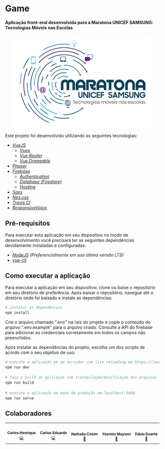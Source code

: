 # Game

#### Aplicação front-end desenvolvida para a Maratona UNICEF SAMSUNG: Tecnologias Móveis nas Escolas
<p align="center">
    <img width="450" height="300" src="/public/logo_maratona.png">
</p>

Este projeto foi desenvolvido utilizando as seguintes tecnologias:
* *[VueJS](https://vuejs.org/)*
	* *[Vuex](https://vuex.vuejs.org/guide/)*
	* *[Vue Router](https://router.vuejs.org/)*
	* *[Vue.Draggable](https://github.com/SortableJS/Vue.Draggable)*
* *[Phaser](https://phaser.io/)*
* *[Firebase](https://firebase.google.com/)*
	* *[Authentication](https://firebase.google.com/products/auth)*
	* *[Database (Firestore)](https://firebase.google.com/products/firestore)*
	* *[Hosting](https://firebase.google.com/products/hosting)*
* *[Sass](https://sass-lang.com/)*
* *[Nes.css](https://nostalgic-css.github.io/NES.css/)*
* *[Travis CI](https://travis-ci.org/)*
* *[ResponsiveVoice](https://responsivevoice.org/)*

## Pré-requisitos

Para executar esta aplicação em seu dispositivo no modo de desenvolvimento você precisará ter as seguintes dependências devidamente instaladas e configuradas:
* *<a href="https://nodejs.org/en/" target="_blank">NodeJS</a> (Preferencialmente em sua última versão LTS)*
* *<a href="https://github.com/vuejs/vue-cli" target="_blank">vue-cli</a>*

## Como executar a aplicação

Para executar a aplicação em seu dispositivo, clone ou baixe o repositório em seu diretório de preferência. Após baixar o repositório, navegue até o diretório onde foi baixado e instale as dependências:

``` bash
# instalar as dependências
npm install
```

Crie o arquivo chamado ".env" na raiz do projeto e copie o conteúdo do arquivo ".env.example" para o arquivo criado. Consulte a API do firebase para adicionar as credenciais corretamente em todos os campos não preenchidos.

Após instalar as dependências do projeto, escolha um dos scripts de acordo com o seu objetivo de uso:

``` bash
# execute a aplicação em um servidor com live reloading em https://localhost:8080/
npm run dev

# faça o build da aplicação com transpilação/minificação dos arquivos
npm run build

# execute a aplicação em modo de produção em localhost:5000
npm run serve
```
## Colaboradores

<table>
  <tr>
    <td align="center"><a href="https://www.linkedin.com/in/carlos-henrique-costa-silva/"><img src="https://avatars3.githubusercontent.com/u/25915025?v=4" width="100px;" alt=""/><br /><sub><b>Carlos Henrique</b></sub></a><br /><a title="Code">💻</a></td>
    <td align="center"><a href="https://www.linkedin.com/in/carlos-eduardo-dias-giacomini-587918177/"><img src="https://avatars0.githubusercontent.com/u/31314944?v=4" width="100px;" alt=""/><br /><sub><b>Carlos Eduardo</b></sub></a><br /><a title="Code">💻</a></td>
    <td align="center"><a href="https://www.linkedin.com/in/nathalia-cosim/"><img src="https://avatars2.githubusercontent.com/u/26313761?v=4" width="100px;" alt=""/><br /><sub><b>Nathalia Cosim</b></sub></a><br /><a title="Design">🎨</a></td>
    <td align="center"><a><img src="https://avatars1.githubusercontent.com/u/54413245?v=4" width="100px;" alt=""/><br /><sub><b>Yasmim Mayumi</b></sub></a><br /><a title="Education">📖</a></td>
    <td align="center"><a href="https://www.linkedin.com/in/fábio-duarte-de-oliveira-b88b2033/"><img src="https://avatars1.githubusercontent.com/u/4038636?v=4" width="100px;" alt=""/><br /><sub><b>Fábio Duarte</b></sub></a><br /><a title="Coordinator">📢</a></td>
  </tr>
</table>

